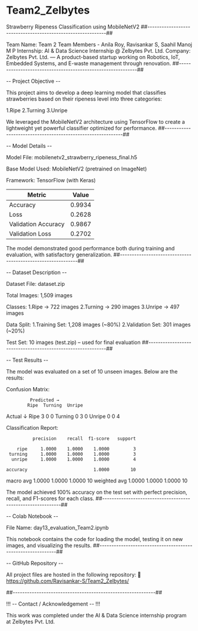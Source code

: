 # Team2_Zelbytes

Strawberry Ripeness Classification using MobileNetV2
##------------------------------------------------------------##

Team Name: Team 2
Team Members - Anila Roy, Ravisankar S, Saahil Manoj M P
Internship: AI & Data Science Internship @ Zelbytes Pvt. Ltd.
Company: Zelbytes Pvt. Ltd. — A product-based startup working on Robotics, IoT, Embedded Systems, and E-waste management through renovation.
##------------------------------------------------------------##

-- Project Objective --

This project aims to develop a deep learning model that classifies strawberries based on their ripeness level into three categories:

1.Ripe
2.Turning
3.Unripe

We leveraged the MobileNetV2 architecture using TensorFlow to create a lightweight yet powerful classifier optimized for performance.
##------------------------------------------------------------##


-- Model Details -- 

Model File: mobilenetv2_strawberry_ripeness_final.h5

Base Model Used: MobileNetV2 (pretrained on ImageNet)

Framework: TensorFlow (with Keras)


| Metric              | Value  |
| ------------------- | ------ |
| Accuracy            | 0.9934 |
| Loss                | 0.2628 |
| Validation Accuracy | 0.9867 |
| Validation Loss     | 0.2702 |


The model demonstrated good performance both during training and evaluation, with satisfactory generalization.
##------------------------------------------------------------##


-- Dataset Description -- 

Dataset File: dataset.zip

Total Images: 1,509 images

Classes:
1.Ripe → 722 images
2.Turning → 290 images
3.Unripe → 497 images

Data Split:
1.Training Set: 1,208 images (~80%)
2.Validation Set: 301 images (~20%)

Test Set: 10 images (test.zip) – used for final evaluation
##------------------------------------------------------------##


-- Test Results --

The model was evaluated on a set of 10 unseen images. Below are the results:

Confusion Matrix:

             Predicted →
            Ripe  Turning  Unripe
Actual ↓
Ripe        3       0        0
Turning     0       3        0
Unripe      0       0        4


Classification Report: 

              precision    recall  f1-score   support

        ripe     1.0000    1.0000    1.0000         3
     turning     1.0000    1.0000    1.0000         3
      unripe     1.0000    1.0000    1.0000         4

    accuracy                         1.0000        10
   macro avg     1.0000    1.0000    1.0000        10
weighted avg     1.0000    1.0000    1.0000        10

The model achieved 100% accuracy on the test set with perfect precision, recall, and F1-scores for each class.
##------------------------------------------------------------##


-- Colab Notebook --

File Name: day13_evaluation_Team2.ipynb

This notebook contains the code for loading the model, testing it on new images, and visualizing the results.
##------------------------------------------------------------##


-- GitHub Repository --

All project files are hosted in the following repository:
🔗 https://github.com/Ravisankar-S/Team2_Zelbytes/

##------------------------------------------------------------##


!!! -- Contact / Acknowledgement -- !!!

This work was completed under the AI & Data Science internship program at Zelbytes Pvt. Ltd.
